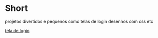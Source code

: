 # Short 
 projetos divertidos e pequenos como telas de login desenhos com css etc


<a href="https://fernando3917.github.io/Short-/login/">tela de login</a>

<a href="https://fernando3917.github.io/Short-/login/">
<a href="https://fernando3917.github.io/Short-/cards/">
<a href="https://fernando3917.github.io/Short-/cacto/">
<a href="https://fernando3917.github.io/Short-/gradiente/">